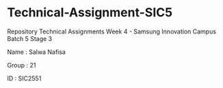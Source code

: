 # Technical-Assignment-SIC5
Repository Technical Assignments Week 4 - Samsung Innovation Campus Batch 5 Stage 3

Name : Salwa Nafisa

Group : 21

ID : SIC2551

